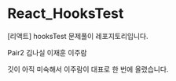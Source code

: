 # React_HooksTest
[리액트] hooksTest 문제풀이 레포지토리입니다.

Pair2 김나실 이재훈 이주람

깃이 아직 미숙해서 이주람이 대표로 한 번에 올렸습니다.
